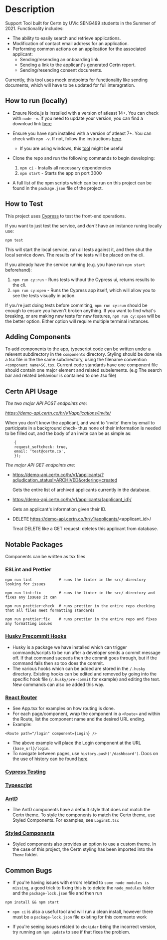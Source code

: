 # Description

Support Tool built for Certn by UVic SENG499 students in the Summer of 2021. Functionality includes:

-   The ability to easily search and retrieve applications.
-   Modification of contact email address for an application.
-   Performing common actions on an application for the associated applicant:
    -   Sending/resending an onboarding link.
    -   Sending a link to the applicant's generated Certn report.
    -   Sending/resending consent documents.

Currently, this tool uses mock endpoints for functionality like sending documents, which will have to be updated for full interagration.

## How to run (locally)

-   Ensure Node.js is installed with a version of atleast 14+. You can check with `node -v`. If you need to update your version, you can find a download link [here](https://nodejs.org/en/download/)

-   Ensure you have npm installed with a version of atleast 7+. You can check with `npm -v`. If not, follow the instructions [here](https://docs.npmjs.com/try-the-latest-stable-version-of-npm).
    -   If you are using windows, this [tool](https://github.com/felixrieseberg/npm-windows-upgrade) might be useful
-   Clone the repo and run the following commands to begin developing:

    1. `npm ci` - Installs all necessary dependencies
    2. `npm start` - Starts the app on port 3000

-   A full list of the npm scripts which can be run on this project can be found in the `package.json` file of the project.

## How to Test

This project uses [Cypress](https://www.cypress.io/) to test the front-end operations.

If you want to just test the service, and _don't_ have an instance runing locally use:

`npm test`

This will start the local service, run all tests against it, and then shut the local service down. The results of the tests will be placed on the cli.

If you already have the service running (e.g. you have run `npm start` beforehand):

1. `npm run cy:run` - Runs tests without the Cypress ui, returns results to the cli.
2. `npm run cy:open` - Runs the Cypress app itself, which will allow you to see the tests visually in action.

If you're just doing tests before commiting, `npm run cy:run` should be enough to ensure you haven't broken anything. If you want to find what's breaking, or are making new tests for new features, `npm run cy:open` will be the better option. Either option will require multiple terminal instances.

## Adding Components

To add components to the app, typescript code can be written under a relevent subdirectory in the `components` directory. Styling should be done via a tsx file in the the same subdirectory, using the filename convention `<component name>SC.tsx`. Current code standards have one component file should contain one major element and related subelements. (e.g The search bar and related behaviour is contained to one .tsx file)

## Certn API Usage

_The two major API POST endpoints are:_

*https://demo-api.certn.co/hr/v1/applications/invite/*

When you don't know the applicant, and want to 'invite' them by email to participate in a background check- thus none of their information is needed to be filled out, and the body of an invite can be as simple as:

```
    {
    request_softcheck: true,
    email: 'test@certn.co',
    });
```

_The major API GET endpoints are:_

-   https://demo-api.certn.co/hr/v1/applicants/?adjudication_status!=ARCHIVED&ordering=created

    Gets the entire list of archived applicants currently in the database.

-   https://demo-api.certn.co/hr/v1/applicants/{applicant_id}/

    Gets an applicant's information given their ID.

-   DELETE https://demo-api.certn.co/hr/v1/applicants/<applicant_id>/

    Treat DELETE like a GET request: deletes this applicant from database.

## Notable Packages

Components can be written as tsx files

### ESLint and Prettier

```
npm run lint            # runs the linter in the src/ directory looking for issues

npm run lint:fix        # runs the linter in the src/ directory and fixes any issues it can

npm run prettier:check  # runs prettier in the entire repo checking that all files meet formatting standards

npm run prettier:fix    # runs prettier in the entire repo and fixes any formatting issues
```

### [Husky Precommit Hooks](https://typicode.github.io/husky/)

-   Husky is a package we have installed which can trigger commands/scripts to be run after a developer sends a commit message off. If that command suceeds then the commit goes through, but if the command fails then so too does the commit.
-   The various hooks which can be added are stored in the `/.husky` directory. Existing hooks can be edited and removed by going into the specific hook file (`/.husky/pre-commit` for example) and editing the text. New commands can also be added this way.

### [React Router](https://reactrouter.com/web/guides/quick-start)

-   See App.tsx for examples on how routing is done.
-   For each page/component, wrap the component in a `<Route>` and within the Route, list the component name and the desired URL ending.
-   Example:

```
<Route path="/login" component={Login} />
```

-   The above example will place the Login component at the URL `{base_url}/login`.
-   To navigate between pages, use `history.push('/dashboard')`. Docs on the use of history can be found [here](https://reactrouter.com/web/api/history)

### [Cypress Testing](https://docs.cypress.io/)

### [Typescript](https://www.typescriptlang.org/docs/)

### [AntD](https://ant.design/components/overview/)

-   The AntD components have a default style that does not match the Certn theme. To style the components to match the Certn theme, use Styled Components. For examples, see `LoginSC.tsx`

### [Styled Components](https://styled-components.com/)

-   Styled components also provides an option to use a custom theme. In the case of this project, the Certn styling has been imported into the `Theme` folder.

## Common Bugs

-   If you're having issues with errors related to `some node modules is missing`, a good trick to fixing this is to delete the `node_modules` folder and the `package-lock.json` file and then run

```
npm install && npm start
```

-   `npm ci` is also a useful tool and will run a clean install, however there must be a `package-lock.json` file existing for this commanto work

-   If you're seeing issues related to `chokidar` being the incorrect version, try running an `npm update` to see if that fixes the problem.
